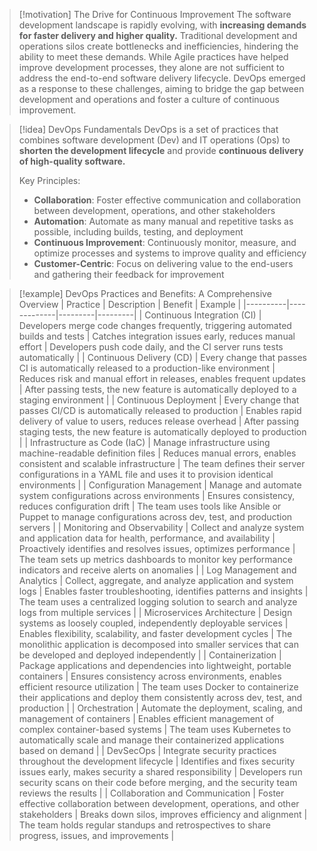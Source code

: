 > [!motivation] The Drive for Continuous Improvement
> The software development landscape is rapidly evolving, with **increasing demands for faster delivery and higher quality.** Traditional development and operations silos create bottlenecks and inefficiencies, hindering the ability to meet these demands. While Agile practices have helped improve development processes, they alone are not sufficient to address the end-to-end software delivery lifecycle. DevOps emerged as a response to these challenges, aiming to bridge the gap between development and operations and foster a culture of continuous improvement.

> [!idea] DevOps Fundamentals
> DevOps is a set of practices that combines software development (Dev) and IT operations (Ops) to **shorten the development lifecycle** and provide **continuous delivery of high-quality software.**
>
> Key Principles:
> - **Collaboration**: Foster effective communication and collaboration between development, operations, and other stakeholders
> - **Automation**: Automate as many manual and repetitive tasks as possible, including builds, testing, and deployment
> - **Continuous Improvement**: Continuously monitor, measure, and optimize processes and systems to improve quality and efficiency
> - **Customer-Centric**: Focus on delivering value to the end-users and gathering their feedback for improvement


> [!example] DevOps Practices and Benefits: A Comprehensive Overview
> | Practice | Description | Benefit | Example |
> |----------|-------------|---------|---------|
> | Continuous Integration (CI) | Developers merge code changes frequently, triggering automated builds and tests | Catches integration issues early, reduces manual effort | Developers push code daily, and the CI server runs tests automatically |
> | Continuous Delivery (CD) | Every change that passes CI is automatically released to a production-like environment | Reduces risk and manual effort in releases, enables frequent updates | After passing tests, the new feature is automatically deployed to a staging environment |
> | Continuous Deployment | Every change that passes CI/CD is automatically released to production | Enables rapid delivery of value to users, reduces release overhead | After passing staging tests, the new feature is automatically deployed to production |
> | Infrastructure as Code (IaC) | Manage infrastructure using machine-readable definition files | Reduces manual errors, enables consistent and scalable infrastructure | The team defines their server configurations in a YAML file and uses it to provision identical environments |
> | Configuration Management | Manage and automate system configurations across environments | Ensures consistency, reduces configuration drift | The team uses tools like Ansible or Puppet to manage configurations across dev, test, and production servers |
> | Monitoring and Observability | Collect and analyze system and application data for health, performance, and availability | Proactively identifies and resolves issues, optimizes performance | The team sets up metrics dashboards to monitor key performance indicators and receive alerts on anomalies |
> | Log Management and Analytics | Collect, aggregate, and analyze application and system logs | Enables faster troubleshooting, identifies patterns and insights | The team uses a centralized logging solution to search and analyze logs from multiple services |
> | Microservices Architecture | Design systems as loosely coupled, independently deployable services | Enables flexibility, scalability, and faster development cycles | The monolithic application is decomposed into smaller services that can be developed and deployed independently |
> | Containerization | Package applications and dependencies into lightweight, portable containers | Ensures consistency across environments, enables efficient resource utilization | The team uses Docker to containerize their applications and deploy them consistently across dev, test, and production |
> | Orchestration | Automate the deployment, scaling, and management of containers | Enables efficient management of complex container-based systems | The team uses Kubernetes to automatically scale and manage their containerized applications based on demand |
> | DevSecOps | Integrate security practices throughout the development lifecycle | Identifies and fixes security issues early, makes security a shared responsibility | Developers run security scans on their code before merging, and the security team reviews the results |
> | Collaboration and Communication | Foster effective collaboration between development, operations, and other stakeholders | Breaks down silos, improves efficiency and alignment | The team holds regular standups and retrospectives to share progress, issues, and improvements |


